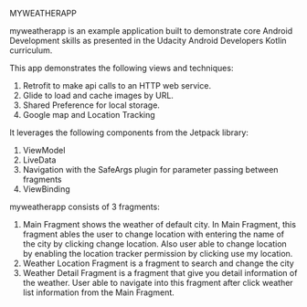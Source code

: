 MYWEATHERAPP

myweatherapp is  an example application built to demonstrate core Android Development skills as presented in the Udacity Android Developers Kotlin curriculum.

This app demonstrates the following views and techniques:
1. Retrofit to make api calls to an HTTP web service.
2. Glide to load and cache images by URL.
3. Shared Preference for local storage.
4. Google map and Location Tracking

It leverages the following components from the Jetpack library:
1. ViewModel
2. LiveData
3. Navigation with the SafeArgs plugin for parameter passing between fragments
4. ViewBinding

myweatherapp consists of 3 fragments:
1. Main Fragment shows the weather of default city. In Main Fragment, this fragment ables the user to change location with entering the name of the city by clicking change location.
Also user able to change location by enabling the location tracker permission by clicking use my location.
2. Weather Location Fragment is a fragment to search and change the city
3. Weather Detail Fragment is a fragment that give you detail information of the weather. User able to navigate into this fragment after click weather list information from the Main Fragment.

